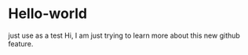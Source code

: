 # Hello-world
just use as a test
Hi,
I am just trying to learn more about this new github feature. 
